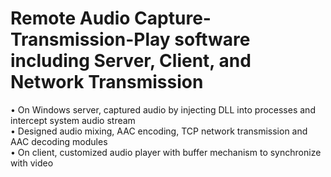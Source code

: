 # Remote Audio Capture-Transmission-Play software including Server, Client, and Network Transmission
• On Windows server, captured audio by injecting DLL into processes and intercept system audio stream<br />
• Designed audio mixing, AAC encoding, TCP network transmission and AAC decoding modules<br />
• On client, customized audio player with buffer mechanism to synchronize with video <br />
